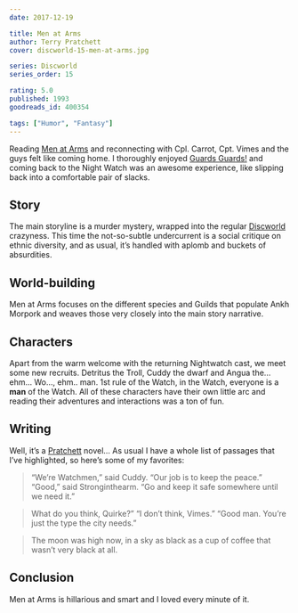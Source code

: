 ```yaml
---
date: 2017-12-19

title: Men at Arms
author: Terry Pratchett
cover: discworld-15-men-at-arms.jpg

series: Discworld
series_order: 15

rating: 5.0
published: 1993
goodreads_id: 400354

tags: ["Humor", "Fantasy"]
---
```


Reading [Men at Arms]() and reconnecting with Cpl. Carrot, Cpt. Vimes and the guys felt like coming home. I thoroughly enjoyed  [Guards Guards!](2017-03-03-Terry-Pratchett---Guards-Guards.md) and coming back to the Night Watch was an awesome experience, like slipping back into a comfortable pair of slacks.

<!--more-->

## Story

The main storyline is a murder mystery, wrapped into the regular [Discworld](../_series/discworld.md) crazyness. This time the not-so-subtle undercurrent is a social critique on ethnic diversity, and as usual, it’s handled with aplomb and buckets of absurdities.

## World-building

Men at Arms focuses on the different species and Guilds that populate Ankh Morpork and weaves those very closely into the main story narrative.

## Characters

Apart from the warm welcome with the returning Nightwatch cast, we meet some new recruits. Detritus the Troll, Cuddy the dwarf and Angua the… ehm… Wo…, ehm.. man. 1st rule of the Watch, in the Watch, everyone is a **man** of the Watch. All of these characters have their own little arc and reading their adventures and interactions was a ton of fun.

## Writing

Well, it’s a [Pratchett](../_authors/terry-pratchett.md) novel… As usual I have a whole list of passages that I’ve highlighted, so here’s some of my favorites:

> “We’re Watchmen,” said Cuddy. “Our job is to keep the peace.”
“Good,” said Stronginthearm. “Go and keep it safe somewhere until we need it.”

> What do you think, Quirke?” “I don’t think, Vimes.” “Good man. You’re just the type the city needs.”

> The moon was high now, in a sky as black as a cup of coffee that wasn’t very black at all.

## Conclusion

Men at Arms is hillarious and smart and I loved every minute of it.
